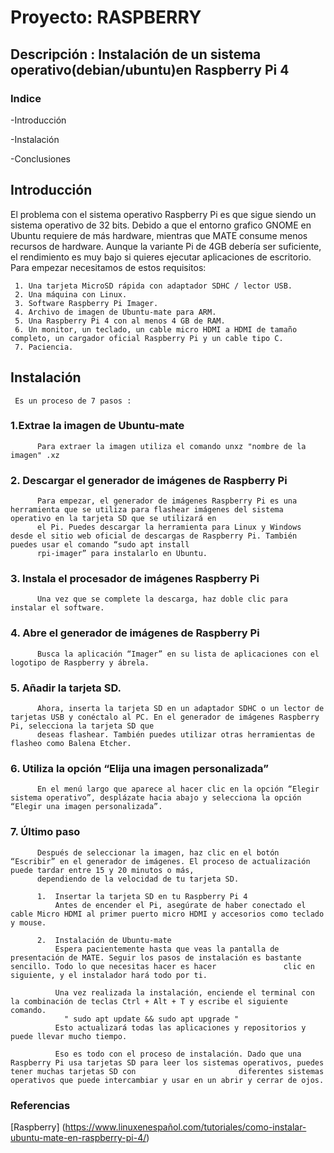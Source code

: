 # Proyecto: RASPBERRY 
## Descripción : Instalación de un sistema operativo(debian/ubuntu)en Raspberry Pi 4
### Indice
-Introducción
  

-Instalación


-Conclusiones


## Introducción
   El problema con el sistema operativo Raspberry Pi es que sigue siendo un sistema operativo de 32 bits. Debido a que el entorno grafico GNOME en Ubuntu requiere de más 
   hardware, mientras que MATE consume menos recursos de hardware. Aunque la variante Pi de 4GB debería ser suficiente, el rendimiento es muy bajo si quieres ejecutar
   aplicaciones de escritorio. Para empezar necesitamos de estos requisitos:
   
     1. Una tarjeta MicroSD rápida con adaptador SDHC / lector USB.
     2. Una máquina con Linux.
     3. Software Raspberry Pi Imager.
     4. Archivo de imagen de Ubuntu-mate para ARM.
     5. Una Raspberry Pi 4 con al menos 4 GB de RAM.
     6. Un monitor, un teclado, un cable micro HDMI a HDMI de tamaño completo, un cargador oficial Raspberry Pi y un cable tipo C.
     7. Paciencia.
     
  ## Instalación
     Es un proceso de 7 pasos :
     
   ### 1.Extrae la imagen de Ubuntu-mate
          Para extraer la imagen utiliza el comando unxz "nombre de la imagen" .xz
    
   ### 2. Descargar el generador de imágenes de Raspberry Pi
          Para empezar, el generador de imágenes Raspberry Pi es una herramienta que se utiliza para flashear imágenes del sistema operativo en la tarjeta SD que se utilizará en
          el Pi. Puedes descargar la herramienta para Linux y Windows desde el sitio web oficial de descargas de Raspberry Pi. También puedes usar el comando “sudo apt install
          rpi-imager” para instalarlo en Ubuntu.
   ### 3. Instala el procesador de imágenes Raspberry Pi
          Una vez que se complete la descarga, haz doble clic para instalar el software.
   ### 4. Abre el generador de imágenes de Raspberry Pi
          Busca la aplicación “Imager” en su lista de aplicaciones con el logotipo de Raspberry y ábrela.
   ### 5. Añadir la tarjeta SD.
          Ahora, inserta la tarjeta SD en un adaptador SDHC o un lector de tarjetas USB y conéctalo al PC. En el generador de imágenes Raspberry Pi, selecciona la tarjeta SD que
          deseas flashear. También puedes utilizar otras herramientas de flasheo como Balena Etcher.
   ### 6. Utiliza la opción “Elija una imagen personalizada”
          En el menú largo que aparece al hacer clic en la opción “Elegir sistema operativo”, desplázate hacia abajo y selecciona la opción “Elegir una imagen personalizada”.
   ### 7. Último paso
          Después de seleccionar la imagen, haz clic en el botón “Escribir” en el generador de imágenes. El proceso de actualización puede tardar entre 15 y 20 minutos o más, 
          dependiendo de la velocidad de tu tarjeta SD.

          1.  Insertar la tarjeta SD en tu Raspberry Pi 4
              Antes de encender el Pi, asegúrate de haber conectado el cable Micro HDMI al primer puerto micro HDMI y accesorios como teclado y mouse.

          2.  Instalación de Ubuntu-mate
              Espera pacientemente hasta que veas la pantalla de presentación de MATE. Seguir los pasos de instalación es bastante sencillo. Todo lo que necesitas hacer es hacer               clic en siguiente, y el instalador hará todo por ti.
              
              Una vez realizada la instalación, enciende el terminal con la combinación de teclas Ctrl + Alt + T y escribe el siguiente comando.
                " sudo apt update && sudo apt upgrade "
              Esto actualizará todas las aplicaciones y repositorios y puede llevar mucho tiempo.

              Eso es todo con el proceso de instalación. Dado que una Raspberry Pi usa tarjetas SD para leer los sistemas operativos, puedes tener muchas tarjetas SD con                       diferentes sistemas operativos que puede intercambiar y usar en un abrir y cerrar de ojos.
              
              
   









### Referencias
[Raspberry] (https://www.linuxenespañol.com/tutoriales/como-instalar-ubuntu-mate-en-raspberry-pi-4/)

